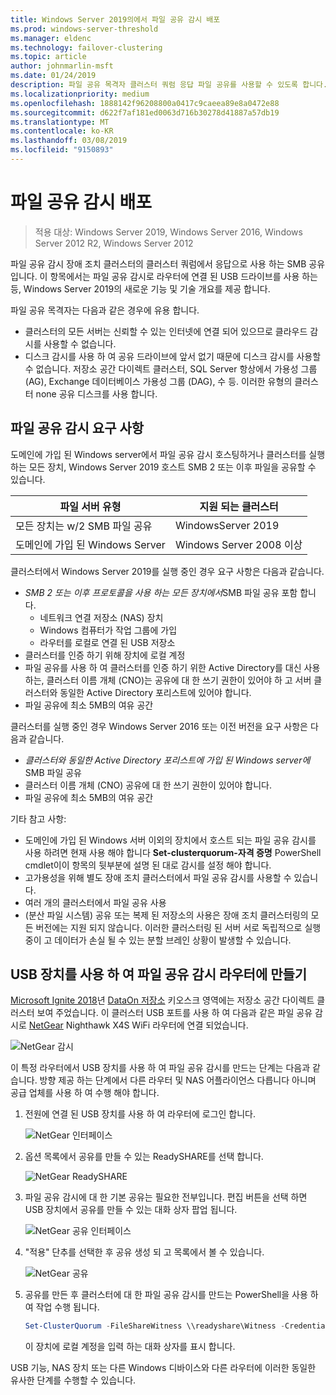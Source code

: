```yaml
---
title: Windows Server 2019의에서 파일 공유 감시 배포
ms.prod: windows-server-threshold
ms.manager: eldenc
ms.technology: failover-clustering
ms.topic: article
author: johnmarlin-msft
ms.date: 01/24/2019
description: 파일 공유 목격자 클러스터 쿼럼 응답 파일 공유를 사용할 수 있도록 합니다. 이 항목에서는 파일 공유 목격자 및 파일 공유 감시로 라우터에 연결 된 USB 드라이브를 사용 하 여 포함 하 여 새 기능을 설명 합니다.
ms.localizationpriority: medium
ms.openlocfilehash: 1888142f96208800a0417c9caeea89e8a0472e88
ms.sourcegitcommit: d622f7af181ed0063d716b30278d41887a57db19
ms.translationtype: MT
ms.contentlocale: ko-KR
ms.lasthandoff: 03/08/2019
ms.locfileid: "9150893"
---
```

# 파일 공유 감시 배포

> 적용 대상: Windows Server 2019, Windows Server 2016, Windows Server 2012 R2, Windows Server 2012

파일 공유 감시 장애 조치 클러스터의 클러스터 쿼럼에서 응답으로 사용 하는 SMB 공유입니다. 이 항목에서는 파일 공유 감시로 라우터에 연결 된 USB 드라이브를 사용 하는 등, Windows Server 2019의 새로운 기능 및 기술 개요를 제공 합니다.

파일 공유 목격자는 다음과 같은 경우에 유용 합니다.  

- 클러스터의 모든 서버는 신뢰할 수 있는 인터넷에 연결 되어 있으므로 클라우드 감시를 사용할 수 없습니다.
- 디스크 감시를 사용 하 여 공유 드라이브에 앞서 없기 때문에 디스크 감시를 사용할 수 없습니다. 저장소 공간 다이렉트 클러스터, SQL Server 항상에서 가용성 그룹 (AG), Exchange 데이터베이스 가용성 그룹 (DAG), 수 등.  이러한 유형의 클러스터 none 공유 디스크를 사용 합니다.

## 파일 공유 감시 요구 사항

도메인에 가입 된 Windows server에서 파일 공유 감시 호스팅하거나 클러스터를 실행 하는 모든 장치, Windows Server 2019 호스트 SMB 2 또는 이후 파일을 공유할 수 있습니다.

|파일 서버 유형                 | 지원 되는 클러스터 |
|---------------------------------|--------------------|
|모든 장치는 w/2 SMB 파일 공유 | WindowsServer 2019|
|도메인에 가입 된 Windows Server     | Windows Server 2008 이상|

클러스터에서 Windows Server 2019를 실행 중인 경우 요구 사항은 다음과 같습니다.

- *SMB 2 또는 이후 프로토콜을 사용 하는 모든 장치에서*SMB 파일 공유 포함 합니다.
    - 네트워크 연결 저장소 (NAS) 장치
    - Windows 컴퓨터가 작업 그룹에 가입
    - 라우터를 로컬로 연결 된 USB 저장소
- 클러스터를 인증 하기 위해 장치에 로컬 계정
- 파일 공유를 사용 하 여 클러스터를 인증 하기 위한 Active Directory를 대신 사용 하는, 클러스터 이름 개체 (CNO)는 공유에 대 한 쓰기 권한이 있어야 하 고 서버 클러스터와 동일한 Active Directory 포리스트에 있어야 합니다.
- 파일 공유에 최소 5MB의 여유 공간

클러스터를 실행 중인 경우 Windows Server 2016 또는 이전 버전을 요구 사항은 다음과 같습니다.

- *클러스터와 동일한 Active Directory 포리스트에 가입 된 Windows server에* SMB 파일 공유
- 클러스터 이름 개체 (CNO) 공유에 대 한 쓰기 권한이 있어야 합니다.
- 파일 공유에 최소 5MB의 여유 공간

기타 참고 사항:
- 도메인에 가입 된 Windows 서버 이외의 장치에서 호스트 되는 파일 공유 감시를 사용 하려면 현재 사용 해야 합니다 **Set-clusterquorum-자격 증명** PowerShell cmdlet이이 항목의 뒷부분에 설명 된 대로 감시를 설정 해야 합니다.
- 고가용성을 위해 별도 장애 조치 클러스터에서 파일 공유 감시를 사용할 수 있습니다.
- 여러 개의 클러스터에서 파일 공유 사용
- (분산 파일 시스템) 공유 또는 복제 된 저장소의 사용은 장애 조치 클러스터링의 모든 버전에는 지원 되지 않습니다.  이러한 클러스터링 된 서버 서로 독립적으로 실행 중이 고 데이터가 손실 될 수 있는 분할 브레인 상황이 발생할 수 있습니다.

## USB 장치를 사용 하 여 파일 공유 감시 라우터에 만들기

[Microsoft Ignite 2018](https://azure.microsoft.com/ignite/)년 [DataOn 저장소](http://www.dataonstorage.com/) 키오스크 영역에는 저장소 공간 다이렉트 클러스터 보여 주었습니다.  이 클러스터 USB 포트를 사용 하 여 다음과 같은 파일 공유 감시로 [NetGear](https://www.netgear.com) Nighthawk X4S WiFi 라우터에 연결 되었습니다.

![NetGear 감시](media\File-Share-Witness\FSW1.png)

이 특정 라우터에서 USB 장치를 사용 하 여 파일 공유 감시를 만드는 단계는 다음과 같습니다.  방향 제공 하는 단계에서 다른 라우터 및 NAS 어플라이언스 다릅니다 아니며 공급 업체를 사용 하 여 수행 해야 합니다.


1. 전원에 연결 된 USB 장치를 사용 하 여 라우터에 로그인 합니다.

   ![NetGear 인터페이스](media\File-Share-Witness\FSW2.png)

2. 옵션 목록에서 공유를 만들 수 있는 ReadySHARE를 선택 합니다.

   ![NetGear ReadySHARE](media\File-Share-Witness\FSW3.png)

3. 파일 공유 감시에 대 한 기본 공유는 필요한 전부입니다.  편집 버튼을 선택 하면 USB 장치에서 공유를 만들 수 있는 대화 상자 팝업 됩니다.

   ![NetGear 공유 인터페이스](media\File-Share-Witness\FSW4.png)

4. "적용" 단추를 선택한 후 공유 생성 되 고 목록에서 볼 수 있습니다.

   ![NetGear 공유](media\File-Share-Witness\FSW5.png)

5. 공유를 만든 후 클러스터에 대 한 파일 공유 감시를 만드는 PowerShell을 사용 하 여 작업 수행 됩니다.

   ```PowerShell
   Set-ClusterQuorum -FileShareWitness \\readyshare\Witness -Credential (Get-Credential)
   ```

   이 장치에 로컬 계정을 입력 하는 대화 상자를 표시 합니다.

USB 기능, NAS 장치 또는 다른 Windows 디바이스와 다른 라우터에 이러한 동일한 유사한 단계를 수행할 수 있습니다.
